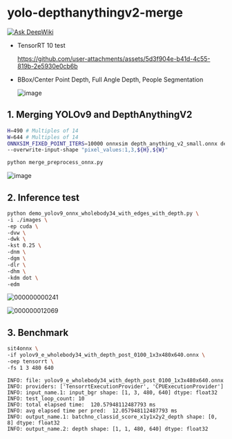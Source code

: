# yolo-depthanythingv2-merge

[![Ask DeepWiki](https://deepwiki.com/badge.svg)](https://deepwiki.com/PINTO0309/yolo-depthanythingv2-merge)

- TensorRT 10 test

  https://github.com/user-attachments/assets/5d3f904e-b41d-4c55-819b-2e5930e0cb6b

- BBox/Center Point Depth, Full Angle Depth, People Segmentation

  ![image](https://github.com/user-attachments/assets/ccdbb755-d9f7-4388-8d4f-e09a745625ed)

## 1. Merging YOLOv9 and DepthAnythingV2
```bash
H=490 # Multiples of 14
W=644 # Multiples of 14
ONNXSIM_FIXED_POINT_ITERS=10000 onnxsim depth_anything_v2_small.onnx depth_anything_v2_small_${H}x${W}.onnx \
--overwrite-input-shape "pixel_values:1,3,${H},${W}"

python merge_preprocess_onnx.py
```
![image](https://github.com/user-attachments/assets/0bc94ed3-17ad-4b5b-837e-07d20bdb96b2)

## 2. Inference test

```bash
python demo_yolov9_onnx_wholebody34_with_edges_with_depth.py \
-i ./images \
-ep cuda \
-dvw \
-dwk \
-kst 0.25 \
-dnm \
-dgm \
-dlr \
-dhm \
-kdm dot \
-edm
```
![000000000241](https://github.com/user-attachments/assets/b75dcab1-5441-4e05-af10-a05f4ca3a1e3)

![000000012069](https://github.com/user-attachments/assets/5f958051-2893-48f0-8463-3cdd0743298e)

## 3. Benchmark

```bash
sit4onnx \
-if yolov9_e_wholebody34_with_depth_post_0100_1x3x480x640.onnx \
-oep tensorrt \
-fs 1 3 480 640
```
```
INFO: file: yolov9_e_wholebody34_with_depth_post_0100_1x3x480x640.onnx
INFO: providers: ['TensorrtExecutionProvider', 'CPUExecutionProvider']
INFO: input_name.1: input_bgr shape: [1, 3, 480, 640] dtype: float32
INFO: test_loop_count: 10
INFO: total elapsed time:  120.57948112487793 ms
INFO: avg elapsed time per pred:  12.057948112487793 ms
INFO: output_name.1: batchno_classid_score_x1y1x2y2_depth shape: [0, 8] dtype: float32
INFO: output_name.2: depth shape: [1, 1, 480, 640] dtype: float32
```
